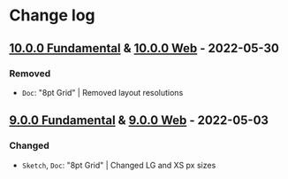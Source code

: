 # Change log

## [10.0.0 Fundamental](https://github.com/cake-hub/lidl-sketch/tree/v10.0.0) & [10.0.0 Web](https://github.com/cake-hub/lidl-web-sketch/tree/v10.0.0) - 2022-05-30

### Removed

* `Doc`: "8pt Grid" | Removed layout resolutions


## [9.0.0 Fundamental](https://github.com/cake-hub/lidl-sketch/tree/v9.0.0) & [9.0.0 Web](https://github.com/cake-hub/lidl-web-sketch/tree/v9.0.0) - 2022-05-03

### Changed

* `Sketch`, `Doc`: "8pt Grid" | Changed LG and XS px sizes
